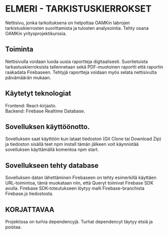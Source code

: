 # ELMERI - TARKISTUSKIERROKSET

Nettisivu, jonka tarkoituksena on helpottaa OAMKin labrojen tarkistuskierrosten suorittamista ja tulosten analysointia. Tehty osana OAMKin yritysprojektikurssia.

## Toiminta

Nettisivulla voidaan luoda uusia raportteja digitaalisesti. Suoritetuista tarkastuskierroksista tallennetaan sekä PDF-muotoinen raportti että raportin raakadata Firebaseen. Tehtyjä raportteja voidaan myös selata nettisivulta päivämäärän mukaan.

## Käytetyt teknologiat

Frontend: React-kirjasto. <br> Backend: Firebase Realtime Database.

## Sovelluksen käyttöönotto.

Sovelluksen saat käyttöön kun lataat tiedoston (Git Clone tai Download Zip) ja tiedoston sisällä teet npm install tämän jälkeen voit käynnistää sovelluksen käyttämällä komentoa npm start.

## Sovellukseen tehty database

Sovelluksen datan lähettäminen Firebaseen on tehty esimerkillä käyttäen URL-toimintoa, tämä muokataan niin, että Queryt toimivat Firebase SDK avulla.
Firebase SDK-toteutukseen löytyy malli Firebase-branchista Firebase.js tiedostosta.

## KORJATTAVAA
Projektissa on turhia dependencyjä. Turhat dependencyt täytyy etsiä ja poistaa.
